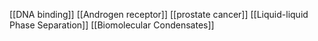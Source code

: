 [[DNA binding]]
[[Androgen receptor]]
[[prostate cancer]]
[[Liquid-liquid Phase Separation]]
[[Biomolecular Condensates]]
